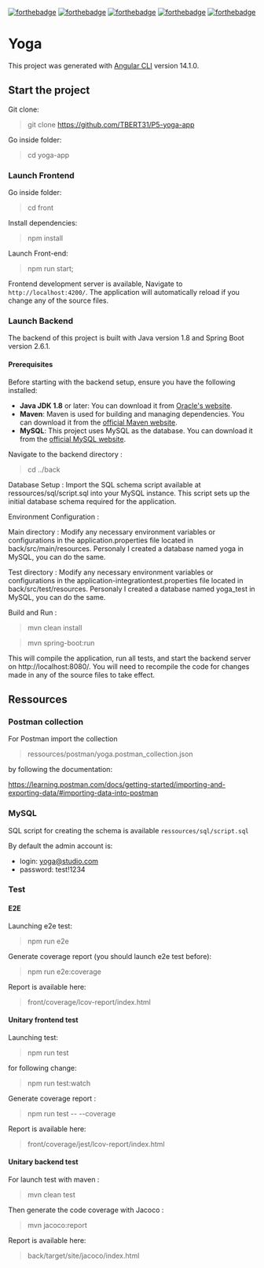 [![forthebadge](https://forthebadge.com/images/badges/cc-0.svg)](https://forthebadge.com)
[![forthebadge](https://forthebadge.com/images/badges/made-with-javascript.svg)](https://forthebadge.com)
[![forthebadge](https://forthebadge.com/images/badges/uses-css.svg)](https://forthebadge.com)
[![forthebadge](https://forthebadge.com/images/badges/made-with-java.svg)](https://forthebadge.com)
[![forthebadge](https://forthebadge.com/images/badges/built-with-love.svg)](https://forthebadge.com)


# Yoga

This project was generated with [Angular CLI](https://github.com/angular/angular-cli) version 14.1.0.

## Start the project

Git clone:

> git clone https://github.com/TBERT31/P5-yoga-app

Go inside folder:

> cd yoga-app

### Launch Frontend

Go inside folder:

> cd front

Install dependencies:

> npm install

Launch Front-end:

> npm run start;

Frontend development server is available, Navigate to `http://localhost:4200/`. 
The application will automatically reload if you change any of the source files.

### Launch Backend

The backend of this project is built with Java version 1.8 and Spring Boot version 2.6.1.

#### Prerequisites

Before starting with the backend setup, ensure you have the following installed:

- **Java JDK 1.8** or later: You can download it from [Oracle's website](https://www.oracle.com/java/technologies/javase/javase8-archive-downloads.html).
- **Maven**: Maven is used for building and managing dependencies. You can download it from the [official Maven website](https://maven.apache.org/download.cgi).
- **MySQL**: This project uses MySQL as the database. You can download it from the [official MySQL website](https://dev.mysql.com/downloads/installer/).

Navigate to the backend directory :
> cd ../back

Database Setup : 
Import the SQL schema script available at ressources/sql/script.sql into your MySQL instance. This script sets up the initial database schema required for the application. 

Environment Configuration : 

Main directory :
Modify any necessary environment variables or configurations in the application.properties file located in back/src/main/resources.
Personaly I created a database named yoga in MySQL, you can do the same.

Test directory :
Modify any necessary environment variables or configurations in the application-integrationtest.properties file located in back/src/test/resources.
Personaly I created a database named yoga_test in MySQL, you can do the same.

Build and Run : 

> mvn clean install

> mvn spring-boot:run

This will compile the application, run all tests, and start the backend server on http://localhost:8080/.
You will need to recompile the code for changes made in any of the source files to take effect.

## Ressources

### Postman collection

For Postman import the collection

> ressources/postman/yoga.postman_collection.json 

by following the documentation: 

https://learning.postman.com/docs/getting-started/importing-and-exporting-data/#importing-data-into-postman


### MySQL

SQL script for creating the schema is available `ressources/sql/script.sql`

By default the admin account is:
- login: yoga@studio.com
- password: test!1234


### Test

#### E2E

Launching e2e test:

> npm run e2e

Generate coverage report (you should launch e2e test before):

> npm run e2e:coverage

Report is available here:

> front/coverage/lcov-report/index.html

#### Unitary frontend test

Launching test:

> npm run test

for following change:

> npm run test:watch

Generate coverage report :

> npm run test -- --coverage

Report is available here:

> front/coverage/jest/lcov-report/index.html

#### Unitary backend test


For launch test with maven :

> mvn clean test

Then generate the code coverage with Jacoco :

> mvn jacoco:report

Report is available here:

> back/target/site/jacoco/index.html
